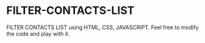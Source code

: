 # FILTER-CONTACTS-LIST
FILTER CONTACTS LIST using HTML, CSS, JAVASCRIPT. Feel free to modify the code and play with it.
